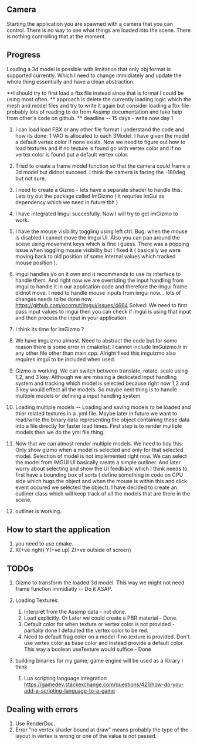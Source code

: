 ## Camera
Starting the application you are spawned with a camera that you can control.
There is no way to see what things are loaded into the scene. There is nothing controlling that at the moment.

## Progress
Loading a 3d model is possible with limitation that only obj format is supported currently. Which I need to change immidiately and update the whole thing essentially and have a clean abstraction.

**I should try to first load a fbx file instead since that is format I could be using most often.
** approach is delete the currently loading logic which the mesh and model files and try to write it again but consider loading a fbx file probably lots of reading to do from Assimp documentation and take help from other's code on github.
** deadline --  15 days - write now day 1
1. I can load load FBX or any other file format I understand the code and how its done: 1 VAO is allocated to each 3Model.
I have given the model a default vertex color if none exists. Now we need to figure out how to load textures and if no texture is found go with vertex color and if no vertex color is found put a default vertex color.
2. Tried to create a frame model function so that the camera could frame a 3d model but didnot succeed. I think the camera is facing the -180deg but not sure.

3. I need to create a Gizmo - lets have a separate shader to handle this. Lets try out the package called ImGizmo ( it requries imGui as dependency which we need in future tbh )
4. I have integrated Imgui succesfully. Now I will try to get imGizmo to work.

5. I have the mouse visibility toggling using left ctrl. Bug: when the mouse is disabled I cannot move the Imgui UI. Also you can pan around the scene using movement keys which is fine I guess. There was a popping issue when toggling mouse visibility but I fixed it ( basically we were moving back to old position of some internal values which tracked mouse position ).

6. imgui handles i/o on it own and it recommends to use its interface to handle them. And right now we are overriding the input handling from imgui to handle it in our application code and therefore the imgui frame didnot move. I need to handle mouse inputs from imgui now... lots of changes needs to be done now.
https://github.com/ocornut/imgui/issues/4664
Solved: We need to first pass input values to imgui then you can check if imgui is using that input and then process the input in your application.

7. I think its time for imGizmo ?
8. We have imguizmo almost. Need to abstract the code but for some reason there is some error in cmakelist: I cannot include ImGuizmo.h in any other file other than main.cpp. Alright fixed this imguizmo also requires imgui to be included when used.
9. Gizmo is working. We can switch between translate, rotate, scale using 1,2, and 3 key. Although we are missing a dedicated input handling system and tracking which model is selected because right now 1,2 and 3 key would effect all the models. So maybe next thing is to handle multiple models or defining a input handling system.
10. Loading multiple models -- Loading and saving models to be loaded and thier related textures in a .yml file. Maybe later in future we want to read/write the binary data representing the object containing these data into a file directly for faster load times. First step is to render multiple models then we do the yml file thing.
11. Now that we can almost render multiple models. We need to tidy this: Only show gizmo when a model is selected and only for that selected model. Selection of model is not implemented right now. We can select the model from IMGUI UI basically create a simple outliner. And later worry about selecting and show the UI feedback which I think needs to first have a bounding box of sorts ( define something in code on CPU side which hugs the object and when the mouse is within this and click event occured we selected the object). I have decided to create an outliner class which will keep track of all the models that are there in the scene.
12. outliner is working.

## How to start the application
1. you need to use cmake.
2. X(+ve right) Y(+ve up) Z(+ve outside of screen)


## TODOs
1. Gizmo to transform the loaded 3d model. This way we might not need frame function immidiatly -- Do it ASAP.
2. Loading Textures:
    1. Interpret from the Assimp data - not done.
    2. Load explicitly. Or Later we could create a PBR material - Done.
    3. Default color for when texture or vertex color is not provided - partially done I defaulted the vertex color to be red.
    4. Need to default frag color on a model if no texture is provided. Don't use vertex color as base color and instead provide a default color. This way a boolean useTexture would suffice - Done

3. building binaries for my game; game engine will be used as a library I think
    1. Lua scripting language integration https://gamedev.stackexchange.com/questions/421/how-do-you-add-a-scripting-language-to-a-game

## Dealing with errors

1. Use RenderDoc.
2. Error  "no vertex shader bound at draw" means probably the type of the layout in vertex is wrong or one of the value is not passed.